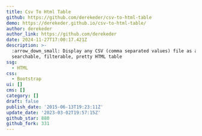```yaml
---
title: Csv To Html Table
github: https://github.com/derekeder/csv-to-html-table
demo: https://derekeder.github.io/csv-to-html-table/
author: derekeder
author_link: https://github.com/derekeder
date: 2024-11-27T17:00:17.421Z
description: >-
  :arrow_down_small: Display any CSV (comma separated values) file as a
  searchable, filterable, pretty HTML table
ssg:
  - HTML
css:
  - Bootstrap
ui: []
cms: []
category: []
draft: false
publish_date: '2015-06-13T19:23:11Z'
update_date: '2023-03-02T19:57:15Z'
github_star: 880
github_fork: 331
---
```

